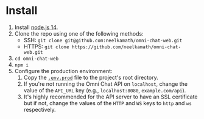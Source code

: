 # Install

1. Install [node.js 14](https://nodejs.org/en/download/).
1. Clone the repo using one of the following methods:
   - SSH: `git clone git@github.com:neelkamath/omni-chat-web.git`
   - HTTPS: `git clone https://github.com/neelkamath/omni-chat-web.git`
1. `cd omni-chat-web`
1. `npm i`
1. Configure the production environment:
   1. Copy the [`.env.prod`](docs/.env.prod) file to the project's root directory.
   1. If you're not running the Omni Chat API on `localhost`, change the value of the `API_URL` key (e.g., `localhost:8080`, `example.com/api`).
   1. It's highly recommended for the API server to have an SSL certificate but if not, change the values of the `HTTP` and `WS` keys to `http` and `ws` respectively.
